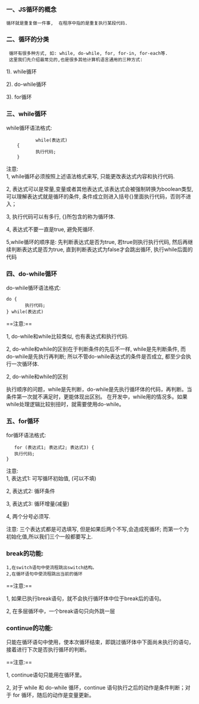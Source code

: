 ### 一、JS循环的概念
    
    循环就是重复做一件事,  在程序中指的是重复执行某段代码.
    
### 二、循环的分类

     循环有很多种方式, 如: while, do-while, for, for-in, for-each等. 
     这里我们先介绍最常见的,也是很多其他计算机语言通用的三种方式: 
1). while循环

2). do-while循环

3). for循环
### 三、while循环
while循环语法格式:

               while(表达式)
        {
               执行代码;
        }
        
 注意:   
1, while循环必须按照上述语法格式来写, 只能更改表达式内容和执行代码.
 
2, 表达式可以是常量,变量或者其他表达式,该表达式会被强制转换为boolean类型, 可以理解表达式就是循环的条件, 条件成立则进入括号{}里面执行代码，否则不进入；

3, 执行代码可以有多行, {}所包含的称为循环体.

4, 表达式不要一直是true, 避免死循环.

5,while循环的顺序是: 先判断表达式是否为true, 若true则执行执行代码, 然后再继续判断表达式是否为true, 直到判断表达式为false才会跳出循环, 执行while后面的代码

### 四、do-while循环
do-while循环语法格式:

    do {
           执行代码;
    } while(表达式)

==注意:==
 
1, do-while和while比较类似, 也有表达式和执行代码.
 
2, do-while和while的区别在于判断条件的先后不一样, while是先判断条件, 而do-while是先执行再判断;  所以不管do-while表达式的条件是否成立, 都至少会执行一次循环体.

2, do-while和while的区别
 
执行顺序的问题，while是先判断，do-while是先执行循环体的代码，再判断。当条件第一次就不满足时，更能体现出区别。
在开发中，while用的情况多。如果while处理逻辑比较别扭时，就需要使用do-while。

### 五、for循环


for循环语法格式:

       for (表达式1; 表达式2; 表达式3) {
       执行代码;
    }
    
 注意:   
1, 表达式1: 可写循环初始值, (可以不填)

2, 表达式2: 循环条件

3, 表达式3: 循环增量(减量)

4, 两个分号必须写.
            
注意: 三个表达式都是可选填写, 但是如果后两个不写,会造成死循环; 而第一个为初始化值,所以我们三个一般都要写上.


### break的功能:
   
    1,在switch语句中使流程跳出switch结构。
    2,在循环语句中使流程跳出当前的循环
            
 ==注意:== 
 
1, 如果已执行break语句，就不会执行循环体中位于break后的语句。

2, 在多层循环中，一个break语句只向外跳一层


### continue的功能:

只能在循环语句中使用，使本次循环结束，即跳过循环体中下面尚未执行的语句，接着进行下次是否执行循环的判断。
            
==注意:== 
 
1, continue语句只能用在循环里。

2, 对于 while 和 do-while 循环，continue 语句执行之后的动作是条件判断；对于 for 循环，随后的动作是变量更新。